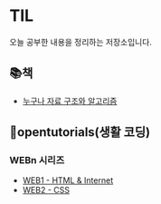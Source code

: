# TIL

오늘 공부한 내용을 정리하는 저장소입니다.

## :books:책

- [누구나 자료 구조와 알고리즘](https://github.com/devyoon56/TIL/blob/main/Book/%EB%88%84%EA%B5%AC%EB%82%98%20%EC%9E%90%EB%A3%8C%20%EA%B5%AC%EC%A1%B0%EC%99%80%20%EC%95%8C%EA%B3%A0%EB%A6%AC%EC%A6%98/chLink.md)

## :pushpin:opentutorials(생활 코딩)

### WEBn 시리즈
  - [WEB1 - HTML & Internet](https://github.com/devyoon56/TIL/blob/main/opentutorials/web/web1.md)
  - [WEB2 - CSS](https://github.com/devyoon56/TIL/blob/main/opentutorials/web/web2.md)